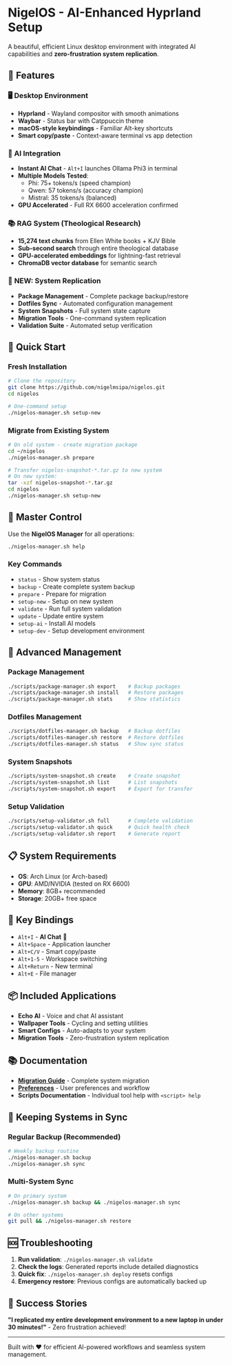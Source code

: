 # NigelOS - AI-Enhanced Hyprland Setup

A beautiful, efficient Linux desktop environment with integrated AI capabilities and **zero-frustration system replication**.

## 🌟 Features

### 🖥️ Desktop Environment
- **Hyprland** - Wayland compositor with smooth animations
- **Waybar** - Status bar with Catppuccin theme
- **macOS-style keybindings** - Familiar Alt-key shortcuts
- **Smart copy/paste** - Context-aware terminal vs app detection

### 🤖 AI Integration
- **Instant AI Chat** - `Alt+I` launches Ollama Phi3 in terminal
- **Multiple Models Tested**:
  - Phi: 75+ tokens/s (speed champion)
  - Qwen: 57 tokens/s (accuracy champion)
  - Mistral: 35 tokens/s (balanced)
- **GPU Accelerated** - Full RX 6600 acceleration confirmed

### 📚 RAG System (Theological Research)
- **15,274 text chunks** from Ellen White books + KJV Bible
- **Sub-second search** through entire theological database
- **GPU-accelerated embeddings** for lightning-fast retrieval
- **ChromaDB vector database** for semantic search

### 🔄 **NEW: System Replication**
- **Package Management** - Complete package backup/restore
- **Dotfiles Sync** - Automated configuration management
- **System Snapshots** - Full system state capture
- **Migration Tools** - One-command system replication
- **Validation Suite** - Automated setup verification

## 🚀 Quick Start

### Fresh Installation
```bash
# Clone the repository
git clone https://github.com/nigelmsipa/nigelos.git
cd nigelos

# One-command setup
./nigelos-manager.sh setup-new
```

### Migrate from Existing System
```bash
# On old system - create migration package
cd ~/nigelos
./nigelos-manager.sh prepare

# Transfer nigelos-snapshot-*.tar.gz to new system
# On new system:
tar -xzf nigelos-snapshot-*.tar.gz
cd nigelos
./nigelos-manager.sh setup-new
```

## 🎯 Master Control

Use the **NigelOS Manager** for all operations:

```bash
./nigelos-manager.sh help
```

### Key Commands
- `status` - Show system status
- `backup` - Create complete system backup
- `prepare` - Prepare for migration
- `setup-new` - Setup on new system
- `validate` - Run full system validation
- `update` - Update entire system
- `setup-ai` - Install AI models
- `setup-dev` - Setup development environment

## 🔧 Advanced Management

### Package Management
```bash
./scripts/package-manager.sh export    # Backup packages
./scripts/package-manager.sh install   # Restore packages
./scripts/package-manager.sh stats     # Show statistics
```

### Dotfiles Management
```bash
./scripts/dotfiles-manager.sh backup   # Backup dotfiles
./scripts/dotfiles-manager.sh restore  # Restore dotfiles
./scripts/dotfiles-manager.sh status   # Show sync status
```

### System Snapshots
```bash
./scripts/system-snapshot.sh create    # Create snapshot
./scripts/system-snapshot.sh list      # List snapshots
./scripts/system-snapshot.sh export    # Export for transfer
```

### Setup Validation
```bash
./scripts/setup-validator.sh full      # Complete validation
./scripts/setup-validator.sh quick     # Quick health check
./scripts/setup-validator.sh report    # Generate report
```

## 📋 System Requirements
- **OS**: Arch Linux (or Arch-based)
- **GPU**: AMD/NVIDIA (tested on RX 6600)
- **Memory**: 8GB+ recommended
- **Storage**: 20GB+ free space

## 🎨 Key Bindings
- `Alt+I` - **AI Chat** 🧠
- `Alt+Space` - Application launcher
- `Alt+C/V` - Smart copy/paste
- `Alt+1-5` - Workspace switching
- `Alt+Return` - New terminal
- `Alt+E` - File manager

## 📦 Included Applications
- **Echo AI** - Voice and chat AI assistant
- **Wallpaper Tools** - Cycling and setting utilities
- **Smart Configs** - Auto-adapts to your system
- **Migration Tools** - Zero-frustration system replication

## 📚 Documentation

- **[Migration Guide](docs/MIGRATION_GUIDE.md)** - Complete system migration
- **[Preferences](PREFERENCES.md)** - User preferences and workflow
- **Scripts Documentation** - Individual tool help with `<script> help`

## 🔄 Keeping Systems in Sync

### Regular Backup (Recommended)
```bash
# Weekly backup routine
./nigelos-manager.sh backup
./nigelos-manager.sh sync
```

### Multi-System Sync
```bash
# On primary system
./nigelos-manager.sh backup && ./nigelos-manager.sh sync

# On other systems
git pull && ./nigelos-manager.sh restore
```

## 🆘 Troubleshooting

1. **Run validation**: `./nigelos-manager.sh validate`
2. **Check the logs**: Generated reports include detailed diagnostics
3. **Quick fix**: `./nigelos-manager.sh deploy` resets configs
4. **Emergency restore**: Previous configs are automatically backed up

## 🎉 Success Stories

**"I replicated my entire development environment to a new laptop in under 30 minutes!"** - Zero frustration achieved!

---

Built with ❤️ for efficient AI-powered workflows and seamless system management.
